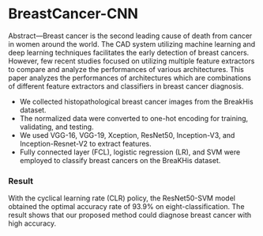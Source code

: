 # BreastCancer-CNN
Abstract—Breast cancer is the second leading cause of death from cancer in women around the world. 
The CAD system utilizing machine learning and deep learning techniques facilitates the early detection of breast cancers. 
However, few recent studies focused on utilizing multiple feature extractors to compare and analyze the performances of various architectures. 
This paper analyzes the performances of architectures which are combinations of different feature extractors and classifiers in breast cancer diagnosis. 
- We collected histopathological breast cancer images from the BreakHis dataset. 
- The normalized data were converted to one-hot encoding for training, validating, and testing. 
- We used VGG-16, VGG-19, Xception, ResNet50, Inception-V3, and Inception-Resnet-V2 to extract features. 
- Fully connected layer (FCL), logistic regression (LR), and SVM were employed to classify breast cancers on the BreaKHis dataset. <br/>

### Result
With the cyclical learning rate (CLR) policy, the ResNet50-SVM model obtained the optimal accuracy rate of 93.9% on eight-classification. 
The result shows that our proposed method could diagnose breast cancer with high accuracy.
